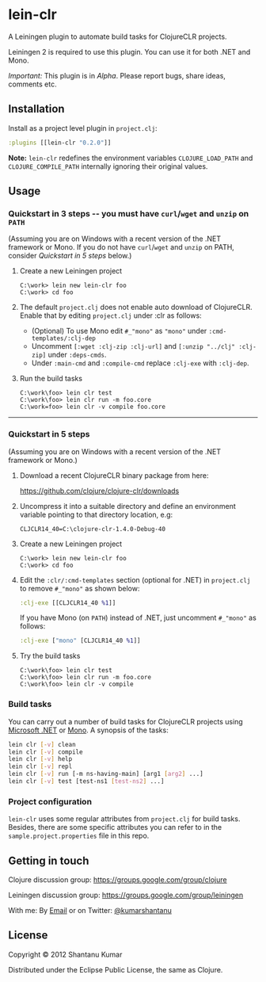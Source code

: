 # lein-clr

A Leiningen plugin to automate build tasks for ClojureCLR projects.

Leiningen 2 is required to use this plugin. You can use it for both .NET and Mono.

*Important:* This plugin is in _Alpha_. Please report bugs, share ideas, comments etc.


## Installation

Install as a project level plugin in `project.clj`:

```clojure
:plugins [[lein-clr "0.2.0"]]
```

**Note:** `lein-clr` redefines the environment variables `CLOJURE_LOAD_PATH`
and `CLOJURE_COMPILE_PATH` internally ignoring their original values.


## Usage

### Quickstart in 3 steps -- you must have `curl`/`wget` and `unzip` on `PATH`

(Assuming you are on Windows with a recent version of the .NET framework or Mono.
If you do not have `curl`/`wget` and `unzip` on PATH, consider _Quickstart in 5 steps_
below.)

1. Create a new Leiningen project

    ```batch
    C:\work> lein new lein-clr foo
    C:\work> cd foo
    ```

2. The default `project.clj` does not enable auto download of ClojureCLR. Enable that
   by editing `project.clj` under :clr as follows:
   * (Optional) To use Mono edit `#_"mono"` as `"mono"` under `:cmd-templates/:clj-dep`
   * Uncomment `[:wget :clj-zip :clj-url]` and `[:unzip "../clj" :clj-zip]` under `:deps-cmds`.
   * Under `:main-cmd` and `:compile-cmd` replace `:clj-exe` with `:clj-dep`.

3. Run the build tasks

    ```batch
    C:\work\foo> lein clr test
    C:\work\foo> lein clr run -m foo.core
    C:\work=foo> lein clr -v compile foo.core
    ```

--------

### Quickstart in 5 steps

(Assuming you are on Windows with a recent version of the .NET framework
or Mono.)

1. Download a recent ClojureCLR binary package from here:

   https://github.com/clojure/clojure-clr/downloads

2. Uncompress it into a suitable directory and define an environment variable
   pointing to that directory location, e.g:

   `CLJCLR14_40=C:\clojure-clr-1.4.0-Debug-40`

3. Create a new Leiningen project

   ```batch
   C:\work> lein new lein-clr foo
   C:\work> cd foo
   ```

4. Edit the `:clr/:cmd-templates` section (optional for .NET) in `project.clj`
   to remove `#_"mono"` as shown below:

   ```clojure
   :clj-exe [[CLJCLR14_40 %1]]
   ```

   If you have Mono (on `PATH`) instead of .NET, just uncomment `#_"mono"` as follows:

   ```clojure
   :clj-exe ["mono" [CLJCLR14_40 %1]]
   ```

5. Try the build tasks

   ```batch
   C:\work\foo> lein clr test
   C:\work\foo> lein clr run -m foo.core
   C:\work\foo> lein clr -v compile
   ```

### Build tasks

You can carry out a number of build tasks for ClojureCLR projects
using [Microsoft .NET](http://en.wikipedia.org/wiki/.NET_Framework)
or [Mono](http://www.mono-project.com). A synopsis of the tasks:

```bash
lein clr [-v] clean
lein clr [-v] compile
lein clr [-v] help
lein clr [-v] repl
lein clr [-v] run [-m ns-having-main] [arg1 [arg2] ...]
lein clr [-v] test [test-ns1 [test-ns2] ...]
```

### Project configuration

`lein-clr` uses some regular attributes from `project.clj` for build tasks.
Besides, there are some specific attributes you can refer to in the
`sample.project.properties` file in this repo.


## Getting in touch

Clojure discussion group: https://groups.google.com/group/clojure

Leiningen discussion group: https://groups.google.com/group/leiningen

With me: By [Email](mailto:kumar.shantanu@gmail.com)
or on Twitter: [@kumarshantanu](https://twitter.com/kumarshantanu)


## License

Copyright © 2012 Shantanu Kumar

Distributed under the Eclipse Public License, the same as Clojure.
